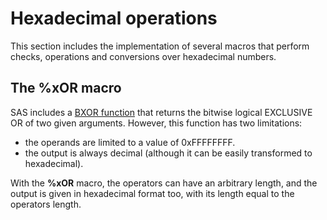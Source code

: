 # Hexadecimal operations

This section includes the implementation of several macros that perform checks, operations and conversions over hexadecimal numbers.

## The %xOR macro

SAS includes a [BXOR function](https://documentation.sas.com/doc/en/vdmmlcdc/8.1/lefunctionsref/p16q5ly3d7dtlen1dkw2v4pctqs4.htm) that returns the bitwise logical EXCLUSIVE OR of two given arguments. However, this function has two limitations:
- the operands are limited to a value of 0xFFFFFFFF.
- the output is always decimal (although it can be easily transformed to hexadecimal).

With the **%xOR** macro, the operators can have an arbitrary length, and the output is given in hexadecimal format too, with its length equal to the operators length.
